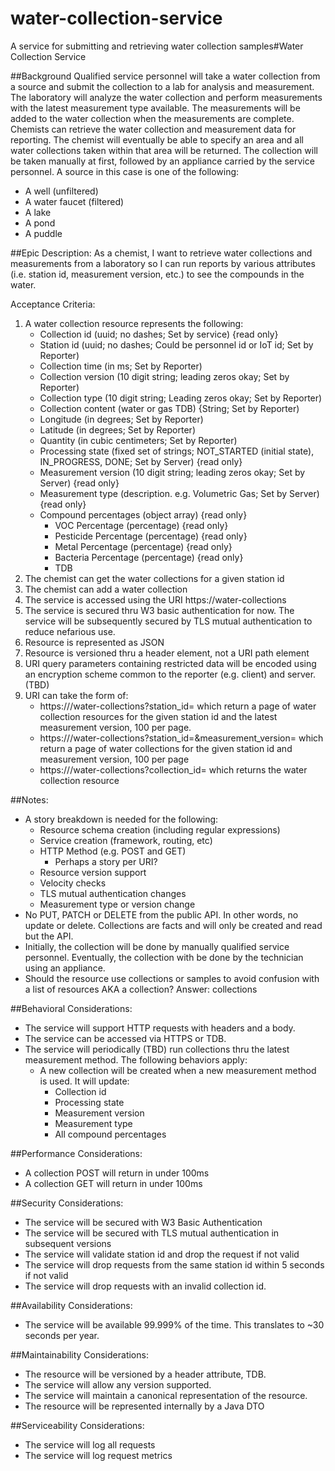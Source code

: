# water-collection-service
A service for submitting and retrieving water collection samples#Water Collection Service

##Background
Qualified service personnel will take a water collection from a source and submit the collection to a lab for analysis and measurement. The laboratory will analyze the water collection and perform measurements with the latest measurement type available. The measurements will be added to the water collection when the measurements are complete. Chemists can retrieve the water collection and measurement data for reporting. The chemist will eventually be able to specify an area and all water collections taken within that area will be returned.
The collection will be taken manually at first, followed by an appliance carried by the service personnel. A source in this case is one of the following:
* A well (unfiltered)
* A water faucet (filtered)
* A lake
* A pond
* A puddle

##Epic
Description: As a chemist, I want to retrieve water collections and measurements from a laboratory so I can run reports by various attributes (i.e. station id, measurement version, etc.) to see the compounds in the water.

Acceptance Criteria:
1. A water collection resource represents the following:
    * Collection id (uuid; no dashes; Set by service) {read only}
    * Station id (uuid; no dashes; Could be personnel id or IoT id; Set by Reporter)
    * Collection time (in ms; Set by Reporter)
    * Collection version (10 digit string; leading zeros okay; Set by Reporter)
    * Collection type (10 digit string; Leading zeros okay; Set by Reporter)
    * Collection content (water or gas TDB) {String; Set by Reporter)
    * Longitude (in degrees; Set by Reporter)
    * Latitude (in degrees; Set by Reporter)
    * Quantity (in cubic centimeters; Set by Reporter)
    * Processing state (fixed set of strings; NOT_STARTED (initial state), IN_PROGRESS, DONE; Set by Server) {read only}
    * Measurement version (10 digit string; leading zeros okay; Set by Server) {read only}
    * Measurement type (description. e.g. Volumetric Gas; Set by Server) {read only}
    * Compound percentages (object array) {read only}
        * VOC Percentage (percentage) {read only}
        * Pesticide Percentage (percentage) {read only}
        * Metal Percentage (percentage) {read only}
        * Bacteria Percentage (percentage) {read only}
        * TDB
2. The chemist can get the water collections for a given station id
3. The chemist can add a water collection
4. The service is accessed using the URI https:/<server name>/water-collections
5. The service is secured thru W3 basic authentication for now. The service will be subsequently secured by TLS mutual authentication to reduce nefarious use.
6. Resource is represented as JSON
7. Resource is versioned thru a header element, not a URI path element
8. URI query parameters containing restricted data will be encoded using an encryption scheme common to the reporter (e.g. client) and server. (TBD)
9. URI can take the form of:
    * https://<server-name>/water-collections?station_id=<station id> which return a page of water collection resources for the given station id and the latest measurement version, 100 per page.
    * https://<server-name>/water-collections?station_id=<station id>&measurement_version=<measurement version> which return a page of water collections for the given station id and measurement version, 100 per page
    * https://<server-name>/water-collections?collection_id=<collection id> which returns the water collection resource

##Notes:
* A story breakdown is needed for the following:
    * Resource schema creation (including regular expressions)
    * Service creation (framework, routing, etc)
    * HTTP Method (e.g. POST and GET)
        * Perhaps a story per URI?
    * Resource version support
    * Velocity checks
    * TLS mutual authentication changes
    * Measurement type or version change
* No PUT, PATCH or DELETE from the public API. In other words, no update or delete. Collections are facts and will only be created and read but the API.
* Initially, the collection will be done by manually qualified service personnel. Eventually, the collection with be done by the technician using an appliance.
* Should the resource use collections or samples to avoid confusion with a list of resources AKA a collection? Answer: collections

##Behavioral Considerations:
* The service will support HTTP requests with headers and a body.
* The service can be accessed via HTTPS or TDB.
* The service will periodically (TBD) run collections thru the latest measurement method. The following behaviors apply:
    * A new collection will be created when a new measurement method is used. It will update:
        * Collection id
        * Processing state
        * Measurement version
        * Measurement type
        * All compound percentages

##Performance Considerations:
* A collection POST will return in under 100ms
* A collection GET will return in under 100ms

##Security Considerations:
* The service will be secured with W3 Basic Authentication
* The service will be secured with TLS mutual authentication in subsequent versions
* The service will validate station id and drop the request if not valid
* The service will drop requests from the same station id within 5 seconds if not valid
* The service will drop requests with an invalid collection id.

##Availability Considerations:
* The service will be available 99.999% of the time. This translates to ~30 seconds per year.

##Maintainability Considerations:
* The resource will be versioned by a header attribute, TDB.
* The service will allow any version supported.
* The service will maintain a canonical representation of the resource.
* The resource will be represented internally by a Java DTO

##Serviceability Considerations:
* The service will log all requests
* The service will log request metrics



